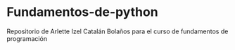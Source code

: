 # Fundamentos-de-python
Repositorio de Arlette Izel Catalán Bolaños para el curso de fundamentos de programación

